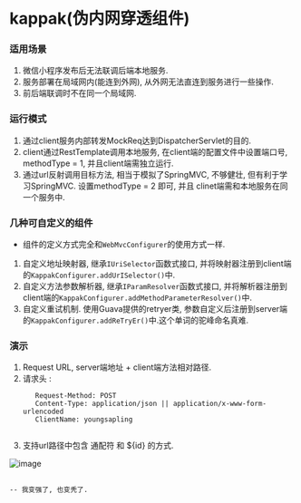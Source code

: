 # kappak(伪内网穿透组件)

### 适用场景

1. 微信小程序发布后无法联调后端本地服务.
2. 服务部署在局域网内(能连到外网), 从外网无法直连到服务进行一些操作.
3. 前后端联调时不在同一个局域网.

### 运行模式
1. 通过client服务内部转发MockReq达到DispatcherServlet的目的.
2. client通过RestTemplate调用本地服务, 在client端的配置文件中设置端口号, methodType = 1, 并且client端需独立运行.
3. 通过url反射调用目标方法, 相当于模拟了SpringMVC, 不够健壮, 但有利于学习SpringMVC. 设置methodType = 2 即可, 并且
    clinet端需和本地服务在同一个服务中.

### 几种可自定义的组件

- 组件的定义方式完全和`WebMvcConfigurer`的使用方式一样. 
1. 自定义地址映射器, 继承`IUriSelector`函数式接口, 并将映射器注册到client端的`KappakConfigurer.addUrISelector()`中.
2. 自定义方法参数解析器, 继承`IParamResolver`函数式接口, 并将解析器注册到client端的`KappakConfigurer.addMethodParameterResolver()`中.
3. 自定义重试机制. 使用Guava提供的retryer类, 参数自定义后注册到server端的`KappakConfigurer.addReTryEr()`中.这个单词的驼峰命名真难.

### 演示

1. Request URL, server端地址 + client端方法相对路径. 
2. 请求头 : 
    ````http
       Request-Method: POST
       Content-Type: application/json || application/x-www-form-urlencoded
       ClientName: youngsapling
       
3. 支持url路径中包含 通配符 和 ${id} 的方式.

![image](https://gitee.com/youngsapling/kappak/raw/master/images/20190525162003.png)
                                                             
                                                             
                                                                                                    
                                                                                                    
                                                                                                    
                                                                                                    
                                                                                                    
                                                                                                    
                                                                                                            -- 我变强了, 也变秃了.
